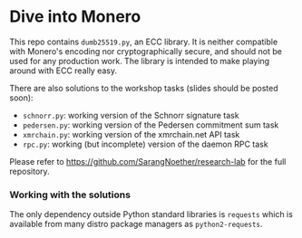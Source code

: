 Dive into Monero
====


This repo contains `dumb25519.py`, an ECC library.  It is neither compatible 
with Monero's encoding nor cryptographically secure, and should not be used for 
any production work.  The library is intended to make playing around with ECC 
really easy.

There are also solutions to the workshop tasks (slides should be posted soon):

- `schnorr.py`: working version of the Schnorr signature task
- `pedersen.py`: working version of the Pedersen commitment sum task
- `xmrchain.py`: working version of the xmrchain.net API task
- `rpc.py`: working (but incomplete) version of the daemon RPC task

Please refer to https://github.com/SarangNoether/research-lab for the full repository.

### Working with the solutions

The only dependency outside Python standard libraries is `requests` which is 
available from many distro package managers as `python2-requests`.

